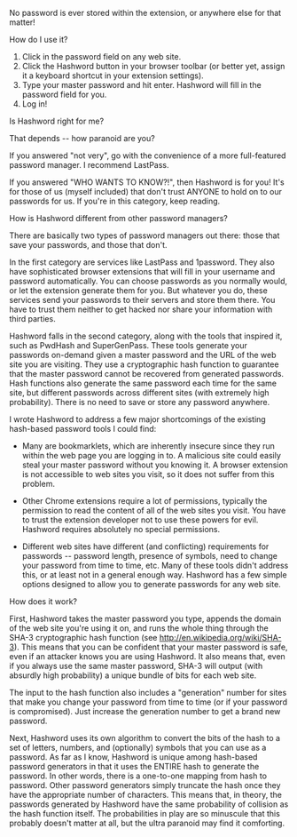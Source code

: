 No password is ever stored within the extension, or anywhere else for that matter!

How do I use it?

1. Click in the password field on any web site.
2. Click the Hashword button in your browser toolbar (or better yet, assign it a keyboard shortcut in your extension settings).
3. Type your master password and hit enter. Hashword will fill in the password field for you.
4. Log in!


Is Hashword right for me?

That depends -- how paranoid are you?

If you answered "not very", go with the convenience of a more full-featured password manager. I recommend LastPass.

If you answered "WHO WANTS TO KNOW?!", then Hashword is for you! It's for those of us (myself included) that don't trust ANYONE to hold on to our passwords for us. If you're in this category, keep reading.


How is Hashword different from other password managers?

There are basically two types of password managers out there: those that save your passwords, and those that don't.

In the first category are services like LastPass and 1password. They also have sophisticated browser extensions that will fill in your username and password automatically. You can choose passwords as you normally would, or let the extension generate them for you. But whatever you do, these services send your passwords to their servers and store them there. You have to trust them neither to get hacked nor share your information with third parties.

Hashword falls in the second category, along with the tools that inspired it, such as PwdHash and SuperGenPass. These tools generate your passwords on-demand given a master password and the URL of the web site you are visiting. They use a cryptographic hash function to guarantee that the master password cannot be recovered from generated passwords. Hash functions also generate the same password each time for the same site, but different passwords across different sites (with extremely high probability). There is no need to save or store any password anywhere.

I wrote Hashword to address a few major shortcomings of the existing hash-based password tools I could find:

- Many are bookmarklets, which are inherently insecure since they run within the web page you are logging in to. A malicious site could easily steal your master password without you knowing it. A browser extension is not accessible to web sites you visit, so it does not suffer from this problem.

- Other Chrome extensions require a lot of permissions, typically the permission to read the content of all of the web sites you visit. You have to trust the extension developer not to use these powers for evil. Hashword requires absolutely no special permissions.

- Different web sites have different (and conflicting) requirements for passwords -- password length, presence of symbols, need to change your password from time to time, etc. Many of these tools didn't address this, or at least not in a general enough way. Hashword has a few simple options designed to allow you to generate passwords for any web site.


How does it work?

First, Hashword takes the master password you type, appends the domain of the web site you're using it on, and runs the whole thing through the SHA-3 cryptographic hash function (see http://en.wikipedia.org/wiki/SHA-3). This means that you can be confident that your master password is safe, even if an attacker knows you are using Hashword. It also means that, even if you always use the same master password, SHA-3 will output (with absurdly high probability) a unique bundle of bits for each web site.

The input to the hash function also includes a "generation" number for sites that make you change your password from time to time (or if your password is compromised). Just increase the generation number to get a brand new password.

Next, Hashword uses its own algorithm to convert the bits of the hash to a set of letters, numbers, and (optionally) symbols that you can use as a password. As far as I know, Hashword is unique among hash-based password generators in that it uses the ENTIRE hash to generate the password. In other words, there is a one-to-one mapping from hash to password. Other password generators simply truncate the hash once they have the appropriate number of characters. This means that, in theory, the passwords generated by Hashword have the same probability of collision as the hash function itself. The probabilities in play are so minuscule that this probably doesn't matter at all, but the ultra paranoid may find it comforting.
